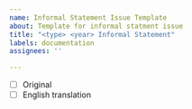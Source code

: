 ```yaml
---
name: Informal Statement Issue Template
about: Template for informal statment issue
title: "<type> <year> Informal Statement"
labels: documentation
assignees: ''

---
```


- [ ] Original
- [ ] English translation
